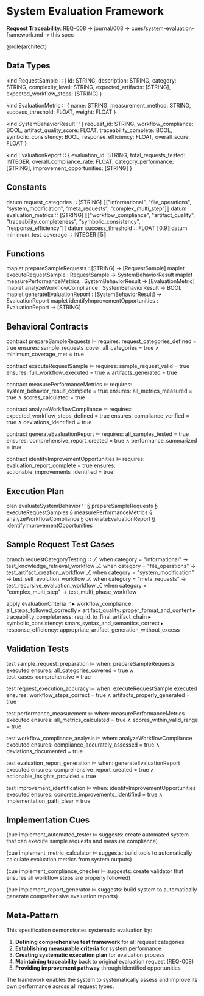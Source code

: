 # System Evaluation Framework

**Request Traceability**: REQ-008 → journal/008 → cues/system-evaluation-framework.md → this spec

@role(architect)

## Data Types

kind RequestSample ∷ {
  id: STRING,
  description: STRING,
  category: STRING,
  complexity_level: STRING,
  expected_artifacts: [STRING],
  expected_workflow_steps: [STRING]
}

kind EvaluationMetric ∷ {
  name: STRING,
  measurement_method: STRING,
  success_threshold: FLOAT,
  weight: FLOAT
}

kind SystemBehaviorResult ∷ {
  request_id: STRING,
  workflow_compliance: BOOL,
  artifact_quality_score: FLOAT,
  traceability_complete: BOOL,
  symbolic_consistency: BOOL,
  response_efficiency: FLOAT,
  overall_score: FLOAT
}

kind EvaluationReport ∷ {
  evaluation_id: STRING,
  total_requests_tested: INTEGER,
  overall_compliance_rate: FLOAT,
  category_performance: [STRING],
  improvement_opportunities: [STRING]
}

## Constants

datum request_categories ∷ [STRING] ⟦["informational", "file_operations", "system_modification", "meta_requests", "complex_multi_step"]⟧
datum evaluation_metrics ∷ [STRING] ⟦["workflow_compliance", "artifact_quality", "traceability_completeness", "symbolic_consistency", "response_efficiency"]⟧
datum success_threshold ∷ FLOAT ⟦0.9⟧
datum minimum_test_coverage ∷ INTEGER ⟦5⟧

## Functions

maplet prepareSampleRequests : [STRING] → [RequestSample]
maplet executeRequestSample : RequestSample → SystemBehaviorResult
maplet measurePerformanceMetrics : SystemBehaviorResult → [EvaluationMetric]
maplet analyzeWorkflowCompliance : SystemBehaviorResult → BOOL
maplet generateEvaluationReport : [SystemBehaviorResult] → EvaluationReport
maplet identifyImprovementOpportunities : EvaluationReport → [STRING]

## Behavioral Contracts

contract prepareSampleRequests ⊨
  requires: request_categories_defined = true
  ensures: sample_requests_cover_all_categories = true ∧ minimum_coverage_met = true

contract executeRequestSample ⊨
  requires: sample_request_valid = true
  ensures: full_workflow_executed = true ∧ artifacts_generated = true

contract measurePerformanceMetrics ⊨
  requires: system_behavior_result_complete = true
  ensures: all_metrics_measured = true ∧ scores_calculated = true

contract analyzeWorkflowCompliance ⊨
  requires: expected_workflow_steps_defined = true
  ensures: compliance_verified = true ∧ deviations_identified = true

contract generateEvaluationReport ⊨
  requires: all_samples_tested = true
  ensures: comprehensive_report_created = true ∧ performance_summarized = true

contract identifyImprovementOpportunities ⊨
  requires: evaluation_report_complete = true
  ensures: actionable_improvements_identified = true

## Execution Plan

plan evaluateSystemBehavior ∷
  § prepareSampleRequests
  § executeRequestSamples
  § measurePerformanceMetrics
  § analyzeWorkflowCompliance
  § generateEvaluationReport
  § identifyImprovementOpportunities

## Sample Request Test Cases

branch requestCategoryTesting ∷
  ⎇ when category = "informational" → test_knowledge_retrieval_workflow
  ⎇ when category = "file_operations" → test_artifact_creation_workflow
  ⎇ when category = "system_modification" → test_self_evolution_workflow
  ⎇ when category = "meta_requests" → test_recursive_evaluation_workflow
  ⎇ when category = "complex_multi_step" → test_multi_phase_workflow

apply evaluationCriteria ∷
  ▸ workflow_compliance: all_steps_followed_correctly
  ▸ artifact_quality: proper_format_and_content
  ▸ traceability_completeness: req_id_to_final_artifact_chain
  ▸ symbolic_consistency: smars_syntax_and_semantics_correct
  ▸ response_efficiency: appropriate_artifact_generation_without_excess

## Validation Tests

test sample_request_preparation ⊨
  when: prepareSampleRequests executed
  ensures: all_categories_covered = true ∧ test_cases_comprehensive = true

test request_execution_accuracy ⊨
  when: executeRequestSample executed
  ensures: workflow_steps_correct = true ∧ artifacts_properly_generated = true

test performance_measurement ⊨
  when: measurePerformanceMetrics executed
  ensures: all_metrics_calculated = true ∧ scores_within_valid_range = true

test workflow_compliance_analysis ⊨
  when: analyzeWorkflowCompliance executed
  ensures: compliance_accurately_assessed = true ∧ deviations_documented = true

test evaluation_report_generation ⊨
  when: generateEvaluationReport executed
  ensures: comprehensive_report_created = true ∧ actionable_insights_provided = true

test improvement_identification ⊨
  when: identifyImprovementOpportunities executed
  ensures: concrete_improvements_identified = true ∧ implementation_path_clear = true

## Implementation Cues

(cue implement_automated_tester ⊨ suggests: create automated system that can execute sample requests and measure compliance)

(cue implement_metric_calculator ⊨ suggests: build tools to automatically calculate evaluation metrics from system outputs)

(cue implement_compliance_checker ⊨ suggests: create validator that ensures all workflow steps are properly followed)

(cue implement_report_generator ⊨ suggests: build system to automatically generate comprehensive evaluation reports)

## Meta-Pattern

This specification demonstrates systematic evaluation by:
1. **Defining comprehensive test framework** for all request categories
2. **Establishing measurable criteria** for system performance
3. **Creating systematic execution plan** for evaluation process
4. **Maintaining traceability** back to original evaluation request (REQ-008)
5. **Providing improvement pathway** through identified opportunities

The framework enables the system to systematically assess and improve its own performance across all request types.